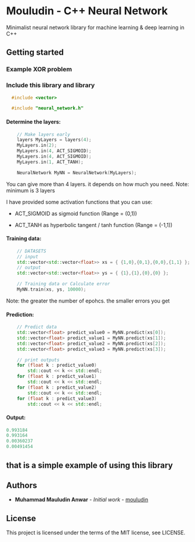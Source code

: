 # Mouludin - C++ Neural Network

Minimalist neural network library for machine learning &amp; deep learning in C++

## Getting started


### Example XOR problem

### Include this library and <vector> library
```c++
  #include <vector>

  #include "neural_network.h"
```

#### Determine the layers:

```c++
    // Make layers early
    layers MyLayers = layers(4);
    MyLayers.in(2);
    MyLayers.in(4, ACT_SIGMOID);
    MyLayers.in(4, ACT_SIGMOID);
    MyLayers.in(1, ACT_TANH);

    NeuralNetwork MyNN = NeuralNetwork(MyLayers);
```
You can give more than 4 layers. it depends on how much you need.
Note: minimum is 3 layers

I have provided some activation functions that you can use:

  * ACT_SIGMOID as sigmoid function (Range = (0,1))

  * ACT_TANH as hyperbolic tangent / tanh function (Range = (-1,1))


#### Training data:

```c++
    // DATASETS
    // input
    std::vector<std::vector<float>> xs = { {1,0},{0,1},{0,0},{1,1} };
    // output
    std::vector<std::vector<float>> ys = { {1},{1},{0},{0} };

    // Training data or Calculate error
    MyNN.train(xs, ys, 10000);
```
Note: the greater the number of epohcs. the smaller errors you get


#### Prediction:
```c++
    // Predict data
    std::vector<float> predict_value0 = MyNN.predict(xs[0]);
    std::vector<float> predict_value1 = MyNN.predict(xs[1]);
    std::vector<float> predict_value2 = MyNN.predict(xs[2]);
    std::vector<float> predict_value3 = MyNN.predict(xs[3]);

    // print outputs
    for (float k : predict_value0)
        std::cout << k << std::endl;
    for (float k : predict_value1)
        std::cout << k << std::endl;
    for (float k : predict_value2)
        std::cout << k << std::endl;
    for (float k : predict_value3)
        std::cout << k << std::endl;
```


#### Output:
```c++
0.993184
0.993164
0.00360237
0.00491454
```

## that is a simple example of using this library


## Authors

* **Muhammad Mauludin Anwar** - *Initial work* - [mouludin](https://github.com/mouludin)

## License

This project is licensed under the terms of the MIT license, see LICENSE.
